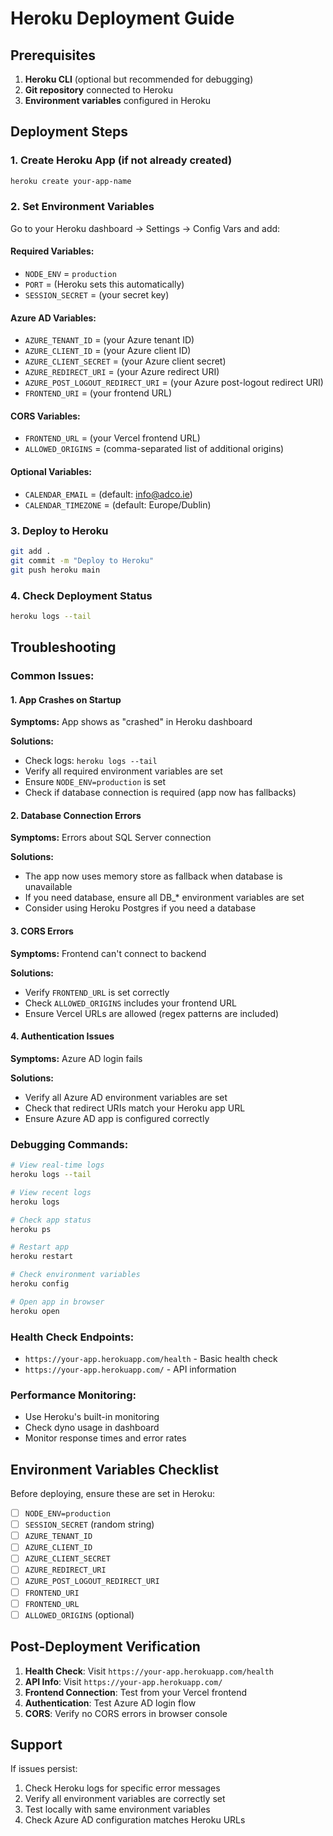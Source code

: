 # Heroku Deployment Guide

## Prerequisites

1. **Heroku CLI** (optional but recommended for debugging)
2. **Git repository** connected to Heroku
3. **Environment variables** configured in Heroku

## Deployment Steps

### 1. Create Heroku App (if not already created)
```bash
heroku create your-app-name
```

### 2. Set Environment Variables
Go to your Heroku dashboard → Settings → Config Vars and add:

#### Required Variables:
- `NODE_ENV` = `production`
- `PORT` = (Heroku sets this automatically)
- `SESSION_SECRET` = (your secret key)

#### Azure AD Variables:
- `AZURE_TENANT_ID` = (your Azure tenant ID)
- `AZURE_CLIENT_ID` = (your Azure client ID)
- `AZURE_CLIENT_SECRET` = (your Azure client secret)
- `AZURE_REDIRECT_URI` = (your Azure redirect URI)
- `AZURE_POST_LOGOUT_REDIRECT_URI` = (your Azure post-logout redirect URI)
- `FRONTEND_URI` = (your frontend URL)

#### CORS Variables:
- `FRONTEND_URL` = (your Vercel frontend URL)
- `ALLOWED_ORIGINS` = (comma-separated list of additional origins)

#### Optional Variables:
- `CALENDAR_EMAIL` = (default: info@adco.ie)
- `CALENDAR_TIMEZONE` = (default: Europe/Dublin)

### 3. Deploy to Heroku
```bash
git add .
git commit -m "Deploy to Heroku"
git push heroku main
```

### 4. Check Deployment Status
```bash
heroku logs --tail
```

## Troubleshooting

### Common Issues:

#### 1. App Crashes on Startup
**Symptoms:** App shows as "crashed" in Heroku dashboard

**Solutions:**
- Check logs: `heroku logs --tail`
- Verify all required environment variables are set
- Ensure `NODE_ENV=production` is set
- Check if database connection is required (app now has fallbacks)

#### 2. Database Connection Errors
**Symptoms:** Errors about SQL Server connection

**Solutions:**
- The app now uses memory store as fallback when database is unavailable
- If you need database, ensure all DB_* environment variables are set
- Consider using Heroku Postgres if you need a database

#### 3. CORS Errors
**Symptoms:** Frontend can't connect to backend

**Solutions:**
- Verify `FRONTEND_URL` is set correctly
- Check `ALLOWED_ORIGINS` includes your frontend URL
- Ensure Vercel URLs are allowed (regex patterns are included)

#### 4. Authentication Issues
**Symptoms:** Azure AD login fails

**Solutions:**
- Verify all Azure AD environment variables are set
- Check that redirect URIs match your Heroku app URL
- Ensure Azure AD app is configured correctly

### Debugging Commands:

```bash
# View real-time logs
heroku logs --tail

# View recent logs
heroku logs

# Check app status
heroku ps

# Restart app
heroku restart

# Check environment variables
heroku config

# Open app in browser
heroku open
```

### Health Check Endpoints:

- `https://your-app.herokuapp.com/health` - Basic health check
- `https://your-app.herokuapp.com/` - API information

### Performance Monitoring:

- Use Heroku's built-in monitoring
- Check dyno usage in dashboard
- Monitor response times and error rates

## Environment Variables Checklist

Before deploying, ensure these are set in Heroku:

- [ ] `NODE_ENV=production`
- [ ] `SESSION_SECRET` (random string)
- [ ] `AZURE_TENANT_ID`
- [ ] `AZURE_CLIENT_ID`
- [ ] `AZURE_CLIENT_SECRET`
- [ ] `AZURE_REDIRECT_URI`
- [ ] `AZURE_POST_LOGOUT_REDIRECT_URI`
- [ ] `FRONTEND_URI`
- [ ] `FRONTEND_URL`
- [ ] `ALLOWED_ORIGINS` (optional)

## Post-Deployment Verification

1. **Health Check**: Visit `https://your-app.herokuapp.com/health`
2. **API Info**: Visit `https://your-app.herokuapp.com/`
3. **Frontend Connection**: Test from your Vercel frontend
4. **Authentication**: Test Azure AD login flow
5. **CORS**: Verify no CORS errors in browser console

## Support

If issues persist:
1. Check Heroku logs for specific error messages
2. Verify all environment variables are correctly set
3. Test locally with same environment variables
4. Check Azure AD configuration matches Heroku URLs 